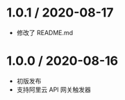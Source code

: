 1.0.1 / 2020-08-17
==================

-   修改了 README.md



1.0.0 / 2020-08-16
==================

-   初版发布
-   支持阿里云 API 网关触发器
